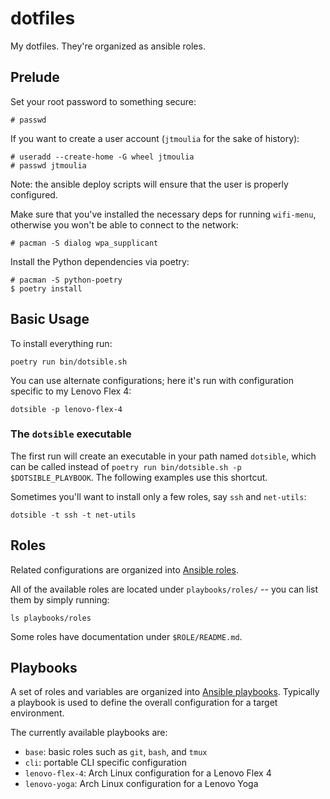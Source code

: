 # dotfiles

My dotfiles. They're organized as ansible roles.

## Prelude

Set your root password to something secure:

```shell
# passwd
```

If you want to create a user account (`jtmoulia` for the sake of history):

```shell
# useradd --create-home -G wheel jtmoulia
# passwd jtmoulia
```

Note: the ansible deploy scripts will ensure that the user is properly configured.

Make sure that you've installed the necessary deps for running `wifi-menu`,
otherwise you won't be able to connect to the network:

```shell
# pacman -S dialog wpa_supplicant
```

Install the Python dependencies via poetry:

```shell
# pacman -S python-poetry
$ poetry install
```

## Basic Usage

To install everything run:

```shell
poetry run bin/dotsible.sh
```

You can use alternate configurations; here it's run with configuration specific to my
Lenovo Flex 4:

```shell
dotsible -p lenovo-flex-4
```

### The `dotsible` executable

The first run will create an executable in your path named `dotsible`, which can
be called instead of `poetry run bin/dotsible.sh -p $DOTSIBLE_PLAYBOOK`. The
following examples use this shortcut.

Sometimes you'll want to install only a few roles, say `ssh` and `net-utils`:

```shell
dotsible -t ssh -t net-utils
```

## Roles

Related configurations are organized into [Ansible
roles](https://docs.ansible.com/ansible/latest/user_guide/playbooks_reuse_roles.html).

All of the available roles are located under `playbooks/roles/` -- you can list
them by simply running:

```shell
ls playbooks/roles
```

Some roles have documentation under `$ROLE/README.md`.

## Playbooks

A set of roles and variables are organized into [Ansible
playbooks](https://docs.ansible.com/ansible/latest/user_guide/playbooks.html).
Typically a playbook is used to define the overall configuration for a target
environment.

The currently available playbooks are:

  - `base`: basic roles such as `git`, `bash`, and `tmux`
  - `cli`: portable CLI specific configuration
  - `lenovo-flex-4`: Arch Linux configuration for a Lenovo Flex 4
  - `lenovo-yoga`: Arch Linux configuration for a Lenovo Yoga
